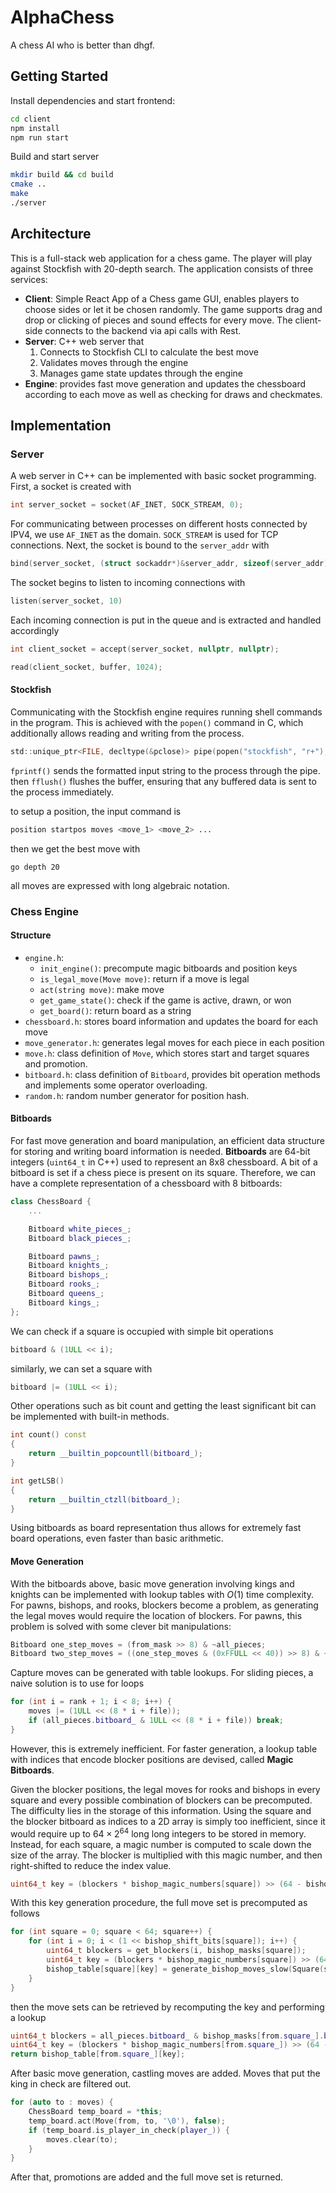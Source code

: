 # AlphaChess
A chess AI who is better than dhgf.
## Getting Started
Install dependencies and start frontend:
``` bash
cd client
npm install
npm run start
```
Build and start server
``` bash
mkdir build && cd build
cmake ..
make
./server
```
## Architecture
This is a full-stack web application for a chess game. The player will play against Stockfish with 20-depth search. The application consists of three services:
* **Client**: Simple React App of a Chess game GUI, enables players to choose sides or let it be chosen randomly. The game supports drag and drop or clicking of pieces and sound effects for every move. The client-side connects to the backend via api calls with Rest.
* **Server**: C++ web server that 
    1. Connects to Stockfish CLI to calculate the best move
    2. Validates moves through the engine
    3. Manages game state updates through the engine
* **Engine**: provides fast move generation and updates the chessboard according to each move as well as checking for draws and checkmates.
## Implementation
### Server
A web server in C++ can be implemented with basic socket programming. First, a socket is created with
``` C
int server_socket = socket(AF_INET, SOCK_STREAM, 0);
```
For communicating between processes on different hosts connected by IPV4, we use `AF_INET` as the domain. `SOCK_STREAM` is used for TCP connections. Next, the socket is bound to the `server_addr` with
``` C
bind(server_socket, (struct sockaddr*)&server_addr, sizeof(server_addr))
```
The socket begins to listen to incoming connections with    
``` C
listen(server_socket, 10)
```
Each incoming connection is put in the queue and is extracted and handled accordingly
``` C
int client_socket = accept(server_socket, nullptr, nullptr);

read(client_socket, buffer, 1024);
```
#### Stockfish
Communicating with the Stockfish engine requires running shell commands in the program. This is achieved with the `popen()` command in C, which additionally allows reading and writing from the process. 
``` C
std::unique_ptr<FILE, decltype(&pclose)> pipe(popen("stockfish", "r+"), pclose);
```
`fprintf()` sends the formatted input string to the process through the pipe. then `fflush()` flushes the buffer,  ensuring that any buffered data is sent to the process immediately.

to setup a position, the input command is
``` bash
position startpos moves <move_1> <move_2> ...
```
then we get the best move with
```
go depth 20
```
all moves are expressed with long algebraic notation.
### Chess Engine
#### Structure
* `engine.h`: 
    * `init_engine()`: precompute magic bitboards and position keys
    * `is_legal_move(Move move)`: return if a move is legal
    * `act(string move)`: make move
    * `get_game_state()`: check if the game is active, drawn, or won
    * `get_board()`: return board as a string
* `chessboard.h`: stores board information and updates the board for each move
* `move_generator.h`: generates legal moves for each piece in each position
* `move.h`: class definition of `Move`, which stores start and target squares and promotion.
* `bitboard.h`: class definition of `Bitboard`, provides bit operation methods and implements some operator overloading.
* `random.h`: random number generator for position hash.
#### Bitboards
For fast move generation and board manipulation, an efficient data structure for storing and writing board information is needed. **Bitboards** are 64-bit integers (`uint64_t` in C++) used to represent an 8x8 chessboard. A bit of a bitboard is set if a chess piece is present on its square. Therefore, we can have a complete representation of a chessboard with 8 bitboards:
``` C++
class ChessBoard {
    ...

    Bitboard white_pieces_;
    Bitboard black_pieces_;

    Bitboard pawns_;
    Bitboard knights_;
    Bitboard bishops_;
    Bitboard rooks_;
    Bitboard queens_;
    Bitboard kings_;
};
```
We can check if a square is occupied with simple bit operations
``` C++
bitboard & (1ULL << i);
```
similarly, we can set a square with
``` C++
bitboard |= (1ULL << i);
```
Other operations such as bit count and getting the least significant bit can be implemented with built-in methods.
``` C++
int count() const
{        
    return __builtin_popcountll(bitboard_);
}

int getLSB() 
{
    return __builtin_ctzll(bitboard_);
}
```
Using bitboards as board representation thus allows for extremely fast board operations, even faster than basic arithmetic.
#### Move Generation
With the bitboards above, basic move generation involving kings and knights can be implemented with lookup tables with $O(1)$ time complexity. For pawns, bishops, and rooks, blockers become a problem, as generating the legal moves would require the location of blockers. For pawns, this problem is solved with some clever bit manipulations:
``` C++
Bitboard one_step_moves = (from_mask >> 8) & ~all_pieces;
Bitboard two_step_moves = ((one_step_moves & (0xFFULL << 40)) >> 8) & ~all_pieces;
```
Capture moves can be generated with table lookups. For sliding pieces, a naive solution is to use for loops
``` C++
for (int i = rank + 1; i < 8; i++) {
    moves |= (1ULL << (8 * i + file));
    if (all_pieces.bitboard_ & 1ULL << (8 * i + file)) break;
}
```
However, this is extremely inefficient. For faster generation, a lookup table with indices that encode blocker positions are devised, called **Magic Bitboards**. 

Given the blocker positions, the legal moves for rooks and bishops in every square and every possible combination of blockers can be precomputed. The difficulty lies in the storage of this information. Using the square and the blocker bitboard as indices to a 2D array is simply too inefficient, since it would require up to $64 \times 2^{64}$ long long integers to be stored in memory. Instead, for each square, a magic number is computed to scale down the size of the array. The blocker is multiplied with this magic number, and then right-shifted to reduce the index value.
``` C++
uint64_t key = (blockers * bishop_magic_numbers[square]) >> (64 - bishop_shift_bits[square]);
```
With this key generation procedure, the full move set is precomputed as follows
``` C++
for (int square = 0; square < 64; square++) {
    for (int i = 0; i < (1 << bishop_shift_bits[square]); i++) {
        uint64_t blockers = get_blockers(i, bishop_masks[square]);
        uint64_t key = (blockers * bishop_magic_numbers[square]) >> (64 - bishop_shift_bits[square]);
        bishop_table[square][key] = generate_bishop_moves_slow(Square(square), Bitboard(blockers));
    }
}
```
then the move sets can be retrieved by recomputing the key and performing a lookup
``` C++
uint64_t blockers = all_pieces.bitboard_ & bishop_masks[from.square_].bitboard_;
uint64_t key = (blockers * bishop_magic_numbers[from.square_]) >> (64 - bishop_shift_bits[from.square_]);
return bishop_table[from.square_][key];
```
After basic move generation, castling moves are added. Moves that put the king in check are filtered out.
``` C++
for (auto to : moves) {
    ChessBoard temp_board = *this;
    temp_board.act(Move(from, to, '\0'), false);
    if (temp_board.is_player_in_check(player_)) {            
        moves.clear(to);
    }
}
``` 
After that, promotions are added and the full move set is returned.
